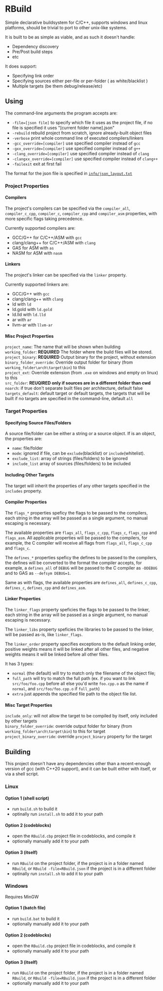 # RBuild

Simple declarative buildsystem for C/C++, supports windows and linux platforms, should be trivial to port to other unix-like systems.

It is built to be as simple as viable, and as such it doesn't handle:
* Dependency discovery
* Pre/Post build steps
* etc

It does support:
* Specifying link order
* Specifying sources either per-file or per-folder ( as white/blacklist )
* Multiple targets (be them debug/release/etc)

## Using

The command-line arguments the program accepts are:
* `-file=[json file]` to specify which file it uses as the project file, if no file is specified it uses "[current folder name].json"
* `-rebuild` rebuild project from scratch, ignore already-built object files
* `-verbose` print whole command line of executed compilers/linkers
* `-gcc_override=[compiler]` use specified compiler instead of `gcc`
* `-gxx_override=[compiler]` use specified compiler instead of `g++`
* `-clang_override=[compiler]` use specified compiler instead of `clang`
* `-clangxx_override=[compiler]` use specified compiler instead of `clang++`
* `-failexit` exit at first fail

The format for the json file is specified in [`info/json_layout.txt`](info/json_layout.txt)

### Project Properties

#### Compilers

The project's compilers can be specified via the `compiler_all`, `compiler_c_cpp`, `compiler_c`, `compiler_cpp` and `compiler_asm` properties, with more specific flags taking precedence.

Currently supported compilers are:
* GCC/G++ for C/C++/ASM with `gcc`
* clang/clang++ for C/C++/ASM with `clang`
* GAS for ASM with `as`
* NASM for ASM with `nasm`

#### Linkers

The project's linker can be specified via the `linker` property.

Currently supported linkers are:
* GCC/G++ with `gcc`
* clang/clang++ with `clang`
* ld with `ld`
* ld.gold with `ld.gold`
* ld.lld with `ld.lld`
* ar with `ar`
* llvm-ar with `llvm-ar`

#### Misc Project Properties

`project_name`: The name that will be shown when building  
`working_folder`: **REQUIRED** The folder where the build files will be stored.  
`project_binary`: **REQUIRED** Output binary for the project, without extension  
`binary_folder_override`: Override output folder for binary (from `working_folder\arch\target\bin`) to this  
`project_ext`: Override extension (from `.exe` on windows and empty on linux) to this  
`src_folder`: **REUQIRED only if sources are in a different folder than cwd**  
`noarch`: if true don't separate built files per architecture, default false  
`targets_default`: default target or default targets, the targets that will be built if no targets are specified in the command-line, default `all`

### Target Properties

#### Specifying Source Files/Folders

A source file/folder can be either a string or a source object. If is an object, the properties are:
* `name`: file/folder
* `mode`: ignored if file, can be `exclude`(blacklist) or `include`(whitelist).
* `exclude_list`: array of strings (files/folders) to be ignored
* `include_list` array of sources (files/folders) to be included

#### Including Other Targets

The target will inherit the properties of any other targets specified in the `includes` property.

#### Compiler Properties

The `flags_*` properties speficy the flags to be passed to the compilers, each string in the array will be passed as a single argument, no manual escaping is necessary.

The available properties are  `flags_all`, `flags_c_cpp`, `flags_c`, `flags_cpp` and `flags_asm`. All applicable properties will be passed to the compilers, for example, the C compiler will receive all flags from `flags_all`, `flags_c_cpp` and `flags_c`.

The `defines_*` properties speficy the defines to be passed to the compilers, the defines will be converted to the format the compiler accepts, for example, a `defines_all` of `DEBUG` will be passed to the C compiler as `-DDEBUG` and to GAS as `--defsym DEBUG=1`.

Same as with flags, the available properties are  `defines_all`, `defines_c_cpp`, `defines_c`, `defines_cpp` and `defines_asm`.

#### Linker Properties

The `linker_flags` property speficies the flags to be passed to the linker, each string in the array will be passed as a single argument, no manual escaping is necessary.

The `linker_libs` property speficies the libraries to be passed to the linker, will be passed as-is, like `linker_flags`.

The `linker_order` property specifies exceptions to the default linking order, positive weights means it will be linked after all other files, and negative weights means it will be linked before all other files.

It has 3 types:
* `normal` (the default) will try to match only the filename of the object file;
* `full_path` will try to match the full path (ex. if you want to link `src/foo/foo.cpp` before all else you'd write `foo.cpp.o` as the name if `normal`, and `src/foo/foo.cpp.o` if `full_path`)
* `extra` just appends the specified file path to the object file list.

#### Misc Target Properties

`include_only`: will not allow the target to be compiled by itself, only included by other targets  
`binary_folder_override`: override output folder for binary (from `working_folder\arch\target\bin`) to this for target  
`project_binary_override`: override `project_binary` property for the target

## Building

This project doesn't have any dependencies other than a recent-enough version of gcc (with C++20 support), and it can be built either with itself, or via a shell script.

### Linux
#### Option 1 (shell script)
* run `build.sh` to build it
* optinally run `install.sh` to add it to your path
#### Option 2 (codeblocks)
* open the `RBuild.cbp` project file in codeblocks, and compile it
* optionally manually add it to your path
#### Option 3 (itself)
* run `RBuild` on the project folder, if the project is in a folder named `RBuild`, or `RBuild -file=RBuild.json` if the project is in a different folder
* optinally run `install.sh` to add it to your path
### Windows
Requires MinGW
#### Option 1 (batch file)
* run `build.bat` to build it
* optionally manually add it to your path
#### Option 2 (codeblocks)
* open the `RBuild.cbp` project file in codeblocks, and compile it
* optionally manually add it to your path
#### Option 3 (itself)
* run `RBuild` on the project folder, if the project is in a folder named `RBuild`, or `RBuild -file=RBuild.json` if the project is in a different folder
* optionally manually add it to your path
